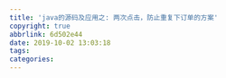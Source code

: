 ```yaml
---
title: 'java的源码及应用之: 两次点击，防止重复下订单的方案'
copyright: true
abbrlink: 6d502e44
date: 2019-10-02 13:03:18
tags:
categories:
---
```

